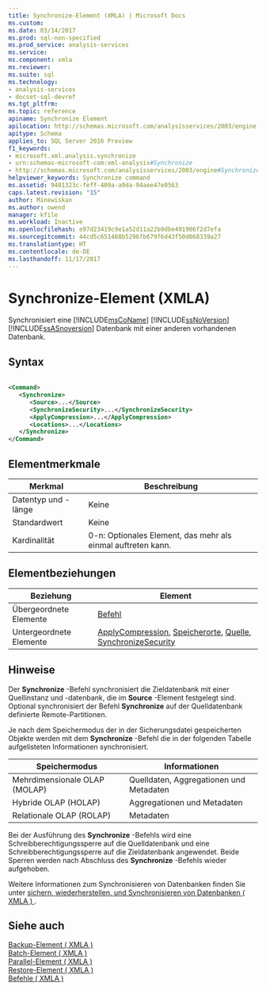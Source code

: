```yaml
---
title: Synchronize-Element (XMLA) | Microsoft Docs
ms.custom: 
ms.date: 03/14/2017
ms.prod: sql-non-specified
ms.prod_service: analysis-services
ms.service: 
ms.component: xmla
ms.reviewer: 
ms.suite: sql
ms.technology:
- analysis-services
- docset-sql-devref
ms.tgt_pltfrm: 
ms.topic: reference
apiname: Synchronize Element
apilocation: http://schemas.microsoft.com/analysisservices/2003/engine
apitype: Schema
applies_to: SQL Server 2016 Preview
f1_keywords:
- microsoft.xml.analysis.synchronize
- urn:schemas-microsoft-com:xml-analysis#Synchronize
- http://schemas.microsoft.com/analysisservices/2003/engine#Synchronize
helpviewer_keywords: Synchronize command
ms.assetid: 9401323c-feff-409a-a9da-94aee47e0563
caps.latest.revision: "15"
author: Minewiskan
ms.author: owend
manager: kfile
ms.workload: Inactive
ms.openlocfilehash: e97d23419c9e1a52d11a22b9dbe491906f2d7efa
ms.sourcegitcommit: 44cd5c651488b5296fb679f6d43f50d068339a27
ms.translationtype: HT
ms.contentlocale: de-DE
ms.lasthandoff: 11/17/2017
---
```

# <a name="synchronize-element-xmla"></a>Synchronize-Element (XMLA)
  Synchronisiert eine [!INCLUDE[msCoName](../../../includes/msconame-md.md)] [!INCLUDE[ssNoVersion](../../../includes/ssnoversion-md.md)] [!INCLUDE[ssASnoversion](../../../includes/ssasnoversion-md.md)] Datenbank mit einer anderen vorhandenen Datenbank.  
  
## <a name="syntax"></a>Syntax  
  
```xml  
  
<Command>  
   <Synchronize>  
      <Source>...</Source>  
      <SynchronizeSecurity>...</SynchronizeSecurity>  
      <ApplyCompression>...</ApplyCompression>  
      <Locations>...</Locations>  
   </Synchronize>  
</Command>  
```  
  
## <a name="element-characteristics"></a>Elementmerkmale  
  
|Merkmal|Beschreibung|  
|--------------------|-----------------|  
|Datentyp und -länge|Keine|  
|Standardwert|Keine|  
|Kardinalität|0-n: Optionales Element, das mehr als einmal auftreten kann.|  
  
## <a name="element-relationships"></a>Elementbeziehungen  
  
|Beziehung|Element|  
|------------------|-------------|  
|Übergeordnete Elemente|[Befehl](../../../analysis-services/xmla/xml-elements-properties/command-element-xmla.md)|  
|Untergeordnete Elemente|[ApplyCompression](../../../analysis-services/xmla/xml-elements-properties/applycompression-element-xmla.md), [Speicherorte](../../../analysis-services/xmla/xml-elements-properties/locations-element-xmla.md), [Quelle](../../../analysis-services/xmla/xml-elements-properties/source-element-synchronize-xmla.md), [SynchronizeSecurity](../../../analysis-services/xmla/xml-elements-properties/synchronizesecurity-element-xmla.md)|  
  
## <a name="remarks"></a>Hinweise  
 Der **Synchronize** -Befehl synchronisiert die Zieldatenbank mit einer Quellinstanz und -datenbank, die im **Source** -Element festgelegt sind. Optional synchronisiert der Befehl **Synchronize** auf der Quelldatenbank definierte Remote-Partitionen.  
  
 Je nach dem Speichermodus der in der Sicherungsdatei gespeicherten Objekte werden mit dem **Synchronize** -Befehl die in der folgenden Tabelle aufgelisteten Informationen synchronisiert.  
  
|Speichermodus|Informationen|  
|------------------|-----------------|  
|Mehrdimensionale OLAP (MOLAP)|Quelldaten, Aggregationen und Metadaten|  
|Hybride OLAP (HOLAP)|Aggregationen und Metadaten|  
|Relationale OLAP (ROLAP)|Metadaten|  
  
 Bei der Ausführung des **Synchronize** -Befehls wird eine Schreibberechtigungssperre auf die Quelldatenbank und eine Schreibberechtigungssperre auf die Zieldatenbank angewendet. Beide Sperren werden nach Abschluss des **Synchronize** -Befehls wieder aufgehoben.  
  
 Weitere Informationen zum Synchronisieren von Datenbanken finden Sie unter [sichern, wiederherstellen, und Synchronisieren von Datenbanken &#40; XMLA &#41; ](../../../analysis-services/multidimensional-models-scripting-language-assl-xmla/backing-up-restoring-and-synchronizing-databases-xmla.md).  
  
## <a name="see-also"></a>Siehe auch  
 [Backup-Element &#40; XMLA &#41;](../../../analysis-services/xmla/xml-elements-commands/backup-element-xmla.md)   
 [Batch-Element &#40; XMLA &#41;](../../../analysis-services/xmla/xml-elements-commands/batch-element-xmla.md)   
 [Parallel-Element &#40; XMLA &#41;](../../../analysis-services/xmla/xml-elements-properties/parallel-element-xmla.md)   
 [Restore-Element &#40; XMLA &#41;](../../../analysis-services/xmla/xml-elements-commands/restore-element-xmla.md)   
 [Befehle &#40; XMLA &#41;](../../../analysis-services/xmla/xml-elements-commands/xml-elements-commands.md)  
  
  
